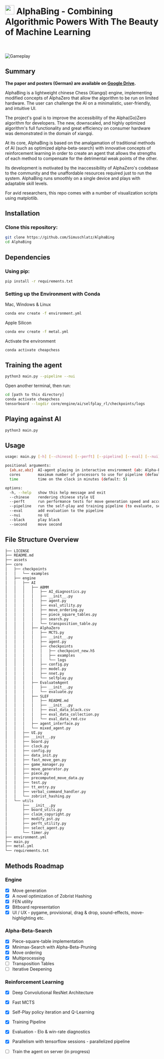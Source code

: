 

<h1> 
    <img src="./assets/imgs/Readmesrc/logo.png" width=30> 
    AlphaBing - Combining Algorithmic Powers With The Beauty of Machine Learning
</h1>

<br></br>
![Gameplay](./assets/imgs/Readmesrc/gameplay.gif)

## Summary
**The paper and posters (German) are available on [Google Drive](https://drive.google.com/drive/folders/1mfYbBH5obunfqS7T4HJk85F5FU-ZHF8u).**

AlphaBing is a lightweight chinese Chess (Xiangqi) engine, implementing modified concepts of AlphaZero that allow the algorithm to be run on limited hardware. The user can challenge the AI on a minimalistic, user-friendly, and intuitive UI.

The project's goal is to improve the accessibility of the Alpha(Go)Zero algorithm for developers. The new, downscaled, and highly optimized algorithm's full functionality and great efficiency on consumer hardware was demonstrated in the domain of xiangqi. 

At its core, AlphaBing is based on the amalgamation of traditional methods of AI (such as optimized alpha-beta-search) with innovative concepts of reinforcement learning in order to create an agent that allows the strengths of each method to compensate for the detrimental weak points of the other. 

Its development is motivated by the inaccessibility of AlphaZero's codebase to the community and the unaffordable resources required just to run the system. AlphaBing runs smoothly on a single device and plays with adaptable skill levels.

For avid researchers, this repo comes with a number of visualization scripts using matplotlib.

## Installation
### Clone this repository:
```bash
git clone https://github.com/Simuschlatz/AlphaBing
cd AlphaBing
```
## Dependencies
### Using pip:
```bash
pip install -r requirements.txt
```
### Setting up the Environment with Conda
Mac, Windows & Linux
```bash
conda env create -f environment.yml
```
Apple Silicon
```bash
conda env create -f metal.yml
```
Activate the environment
```bash
conda activate cheapchess
```

## Training the agent
```bash
python3 main.py --pipeline --nui
```
Open another terminal, then run:
``` bash
cd [path to this directory]
conda activate cheapchess
tensorboard --logdir core/engine/ai/selfplay_rl/checkpoints/logs
```
## Playing against AI
```bash
python3 main.py
```
## Usage
```bash
usage: main.py [-h] [--chinese] [--perft] [--pipeline] [--eval] [--nui] [--black] [--second] [{ab,az,abz}] [cores] [time]

positional arguments:
  {ab,az,abz}  AI-agent playing in interactive environment (ab: Alpha-Beta, az: AlphaZero, abz: Alpha-Beta-Zero) (default: ab)
  cores        maximum number of processors to use for pipeline (default: multiprocessing.cpu_count())
  time         time on the clock in minutes (default: 5)

options:
  -h, --help   show this help message and exit
  --chinese    rendering chinese style UI
  --perft      run performance tests for move generation speed and accuracy
  --pipeline   run the self-play and training pipeline (to evaluate, see --eval)
  --eval       add evaluation to the pipeline
  --nui        no UI
  --black      play black
  --second     move second
```

## File Structure Overview
```bash
├── LICENSE
├── README.md
├── assets
├── core
│   ├── checkpoints
│   │   └── examples
│   ├── engine
│   │   ├── AI
│   │   │   ├── ABMM
│   │   │   │   ├── AI_diagnostics.py
│   │   │   │   ├── __init__.py
│   │   │   │   ├── agent.py
│   │   │   │   ├── eval_utility.py
│   │   │   │   ├── move_ordering.py
│   │   │   │   ├── piece_square_tables.py
│   │   │   │   ├── search.py
│   │   │   │   └── transposition_table.py
│   │   │   ├── AlphaZero
│   │   │   │   ├── MCTS.py
│   │   │   │   ├── __init__.py
│   │   │   │   ├── agent.py
│   │   │   │   ├── checkpoints
│   │   │   │   │   ├── checkpoint_new.h5
│   │   │   │   │   ├── examples
│   │   │   │   │   └── logs
│   │   │   │   ├── config.py
│   │   │   │   ├── model.py
│   │   │   │   ├── nnet.py
│   │   │   │   └── selfplay.py
│   │   │   ├── EvaluateAgent
│   │   │   │   ├── __init__.py
│   │   │   │   └── evaluate.py
│   │   │   ├── SLEF
│   │   │   │   ├── README.md
│   │   │   │   ├── __init__.py
│   │   │   │   ├── eval_data_black.csv
│   │   │   │   ├── eval_data_collection.py
│   │   │   │   └── eval_data_red.csv
│   │   │   ├── agent_interface.py
│   │   │   └── mixed_agent.py
│   │   ├── UI.py
│   │   ├── __init__.py
│   │   ├── board.py
│   │   ├── clock.py
│   │   ├── config.py
│   │   ├── data_init.py
│   │   ├── fast_move_gen.py
│   │   ├── game_manager.py
│   │   ├── move_generator.py
│   │   ├── piece.py
│   │   ├── precomputed_move_data.py
│   │   ├── test.py
│   │   ├── tt_entry.py
│   │   ├── verbal_command_handler.py
│   │   └── zobrist_hashing.py
│   └── utils
│       ├── __init__.py
│       ├── board_utils.py
│       ├── claim_copyright.py
│       ├── modify_pst.py
│       ├── perft_utility.py
│       ├── select_agent.py
│       └── timer.py
├── environment.yml
├── main.py
├── metal.yml
└── requirements.txt
```

## Methods Roadmap
### Engine
- [x] Move generation
- [x] A novel optimization of Zobrist Hashing
- [x] FEN utility
- [x] Bitboard representation
- [x] UI / UX - pygame, provisional, drag & drop, sound-effects, move-highlighting etc.

### Alpha-Beta-Search
- [x] Piece-square-table implementation
- [x] Minimax-Search with Alpha-Beta-Pruning
- [x] Move ordering
- [x] Multiprocessing
- [ ] Transposition Tables
- [ ] Iterative Deepening

### Reinforcement Learning
- [x] Deep Convolutional ResNet Architecture
- [x] Fast MCTS
- [x] Self-Play policy iteration and Q-Learning
- [x] Training Pipeline
- [x] Evaluation - Elo & win-rate diagnostics
- [x] Parallelism with tensorflow sessions - parallelized pipeline
- [ ] Train the agent on server (in progress)

